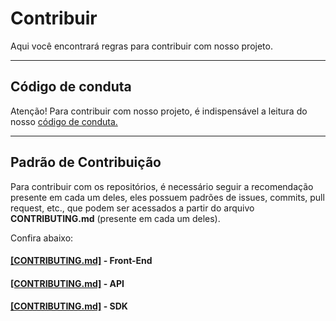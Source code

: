 # Contribuir

Aqui você encontrará regras para contribuir com nosso projeto.

<hr></hr>

## Código de conduta
Atenção! Para contribuir com nosso projeto, é indispensável a leitura do nosso <a href="https://github.com/AcompanhaLegis/code-of-conduct/blob/main/README.md" target="_blank">código de conduta.</a>

<hr></hr>

## Padrão de Contribuição

Para contribuir com os repositórios, é necessário seguir a recomendação presente em cada um deles, eles possuem padrões de issues, commits, pull request, etc., que podem ser acessados a partir do arquivo <strong>CONTRIBUTING.md</strong> (presente em cada um deles).

Confira abaixo: 

#### <a href="https://github.com/AcompanhaLegis/camara-data-portal/blob/master/CONTRIBUTING.md">[CONTRIBUTING.md]</a> - Front-End

#### <a href="https://github.com/AcompanhaLegis/camara-data-portal/blob/master/CONTRIBUTING.md">[CONTRIBUTING.md]</a> - API

#### <a href="https://github.com/AcompanhaLegis/camara-data-portal/blob/master/CONTRIBUTING.md">[CONTRIBUTING.md]</a> - SDK 

